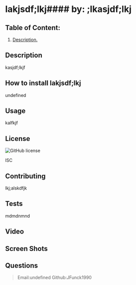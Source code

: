 


# lakjsdf;lkj#### by: ;lkasjdf;lkj
## Table of Content:

1. [ Description. ](#desc)

<a name="desc"></a>
## Description 

kasjdf;lkjf


## How to install lakjsdf;lkj

undefined

##  Usage

kalfkjf

## License

![GitHub license](https://img.shields.io/badge/license-ISC-blue.svg)

ISC

## Contributing

lkj;alskdfjk

## Tests

mdmdnmnd

## Video



## Screen Shots



## Questions
> Email:undefined
> Github:JFunck1990

